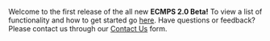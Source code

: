 Welcome to the first release of the all new **ECMPS 2.0 Beta!** To view a list of functionality and how to get started go [here]. Have questions or feedback? Please contact us through our [Contact Us] form.

[here]: <https://api.epa.gov/easey/dev/content-mgmt/ecmps/quick-start>
[Contact Us]: <https://easey-dev.app.cloud.gov/ecmps/help-support>
